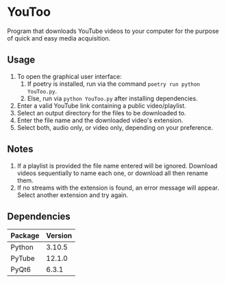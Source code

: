 # YouToo

Program that downloads YouTube videos to your computer for the purpose of quick and easy media acquisition.

## Usage

1. To open the graphical user interface:
   1. If poetry is installed, run via the command `poetry run python YouToo.py`.
   2. Else, run via `python YouToo.py` after installing dependencies.
2. Enter a valid YouTube link containing a public video/playlist.
3. Select an output directory for the files to be downloaded to.
4. Enter the file name and the downloaded video's extension.
5. Select both, audio only, or video only, depending on your preference.

## Notes

1. If a playlist is provided the file name entered will be ignored. Download videos sequentially to name each one, or download all then rename them.
2. If no streams with the extension is found, an error message will appear. Select another extension and try again.

## Dependencies

| Package | Version |
| ------- | ------- |
| Python  | 3.10.5  |
| PyTube  | 12.1.0  |
| PyQt6   | 6.3.1   |